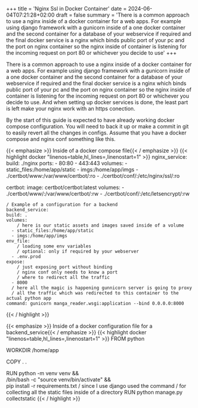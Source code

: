 +++
title = 'Nginx Ssl in Docker Container'
date = 2024-06-04T07:21:28+02:00
draft = false
summary = 'There is a common approach to use a nginx inside of a docker container for a web apps. For example using django framework with a gunicorn inside of a one docker container and the second container for a database of your webservice if required and the final docker service is a nginx which binds public port of your pc and the port on nginx container so the nginx inside of container is listening for the incoming request on port 80 or whichever you decide to use'
+++


There is a common approach to use a nginx inside of a docker container for a web apps. For example using django framework with a gunicorn inside of a one docker container and the second container for a database of your webservice if required and the final docker service is a nginx which binds public port of your pc and the port on nginx container so the nginx inside of container is listening for the incoming request on port 80 or whichever you decide to use. And when setting up docker services is done, the least part is left make your nginx work with an https conection. 

By the start of this guide is expected to have already working docker compose configuration. You will need to back it up or make a commit in git to easily revert all the changes in configs. Assume that you have a docker compose and nginx conf something like this. 

{{< emphasize >}} Inside of a docker compose file{{< / emphasize >}}
{{< highlight docker "linenos=table,hl_lines=,linenostart=1" >}}
  nginx_service:
    build: ./nginx
    ports:
      - 80:80
      - 443:443
    volumes:
      - static_files:/home/app/static
      - imgs:/home/app/imgs
      - ./certbot/www:/var/www/certbot/:ro
      - ./certbot/conf/:/etc/nginx/ssl/:ro

  certbot:
    image: certbot/certbot:latest
    volumes:
      - ./certbot/www/:/var/www/certbot/:rw
      - ./certbot/conf/:/etc/letsencrypt/:rw

    / Example of a configuration for a backend
    backend_service:
    build: .
    volumes:
        / here is our static assets and images saved inside of a volume 
      - static_files:/home/app/static
      - imgs:/home/app/imgs
    env_file:
        / loading some env variables 
        / optional: only if required by your webserver
      - .env.prod
    expose:
        / just exposing port without binding 
        / nginx conf only needs to know a port  
        / where to redirect all the traffic
      - 8000
      / here all the magic is happening gunnicorn server is going to proxy
      / all the traffic which was redirected to this container to the actual python app
    command: gunicorn manga_reader.wsgi:application --bind 0.0.0.0:8000
{{< / highlight >}}

{{< emphasize >}} Inside of a docker configuration file for a backend_service{{< / emphasize >}}
{{< highlight docker "linenos=table,hl_lines=,linenostart=1" >}}
FROM python

WORKDIR /home/app

COPY . . 

RUN python -m venv venv && \
    /bin/bash -c "source venv/bin/activate" && \
    pip install -r requirements.txt
/ since I use django used the command 
/ for collecting all the static files inside of a directory
RUN python manage.py collectstatic
{{< / highlight >}}